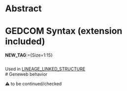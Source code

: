 ﻿# Abstract

# GEDCOM Syntax (extension included)

**NEW_TAG**:={Size=1:15}
<pre>
</pre>
Used in <a href=Ged.LINEAGE_LINKED_STRUCTURE>LINEAGE_LINKED_STRUCTURE</a><br /># Geneweb behavior


:warning: to be continued/checked

